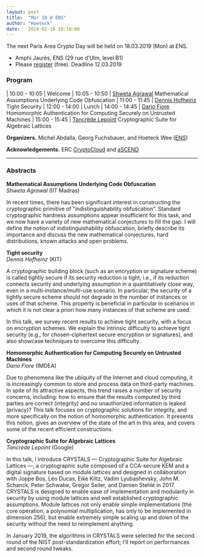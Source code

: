 ```yaml
---
layout: post
title:  "Mar 18 @ ENS"
author: "Hoeteck"
date:   2019-02-16 10:10:00
---
```


The next Paris Area Crypto Day will be held on 18.03.2019 (Mon) at
ENS.

* Amphi Jaurès, ENS (29 rue d'Ulm, level B1)
* Please [register](https://docs.google.com/forms/d/1N_h57pxPSZmjYiCN5lPUz8XHWGMzZ5Qqnbo97NddhrQ/viewform) (free). Deadline 12.03.2019

### Program

| 10:00&nbsp;-&nbsp;10:05 | Welcome
| 10:05 - 10:50 | [Shweta Agrawal](#SA) Mathematical Assumptions Underlying Code Obfuscation
| 11:00 - 11:45 | [Dennis Hofheinz](#DH) Tight Security
| 12:00 - 14:00 | Lunch 
| 14:00 - 14:45 | [Dario Fiore](#DF) Homomorphic Authentication for Computing Securely on Untrusted Machines
| 15:00 - 15:45 | [Tancrède Lepoint](#TL) Cryptographic Suite for Algebraic Lattices

**Organizers.** Michel Abdalla, Georg Fuchsbauer, and Hoeteck Wee ([ENS](https://crypto.di.ens.fr/web2py))

**Acknowledgements.** ERC [CryptoCloud](http://www.di.ens.fr/~pointche/CryptoCloud/) and [aSCEND](http://cordis.europa.eu/project/rcn/193658_en.html)

----------------

### Abstracts

**<a name="SA"></a>Mathematical Assumptions Underlying Code Obfuscation**<br>
*Shweta Agrawal* (IIT Madras)

In recent times, there has been significant interest in constructing
the cryptographic primitive of "indistinguishability obfuscation".
Standard cryptographic hardness assumptions appear insufficient for
this task, and we now have a variety of new mathematical conjectures
to fill the gap. I will define the notion of indistinguishability
obfuscation, briefly describe its importance and discuss the new
mathematical conjectures, hard distributions, known attacks and open
problems.

**<a name="DH"></a>Tight security**<br>
*Dennis Hofheinz* (KIT)

A cryptographic building block (such as an encryption or signature scheme) is
called tightly secure if its security reduction is tight, i.e., if its
reduction connects security and underlying assumption in a quantitatively close
way, even in a multi-instance/multi-use scenario. In particular, the security
of a tightly secure scheme should not degrade in the number of instances or
uses of that scheme. This property is beneficial in particular in scenarios in
which it is not clear a priori how many instances of that scheme are used.

In this talk, we survey recent results to achieve tight security, with a focus
on encryption schemes. We explain the intrinsic difficulty to achieve tight
security (e.g., for chosen-ciphertext secure encryption or signatures), and
also showcase techniques to overcome this difficulty.

**<a name="DR"></a>Homomorphic Authentication for Computing Securely on Untrusted Machines**<br>
*Dario Fiore* (IMDEA)

Due to phenomena like the ubiquity of the Internet and cloud computing, it is increasingly common to store and process data on third-party machines. In spite of its attractive aspects, this trend raises a number of security concerns, including: how to ensure that the results computed by third parties are correct (integrity) and no unauthorized information is leaked (privacy)? This talk focuses on cryptographic solutions for integrity, and more specifically on the notion of homomorphic authentication. It presents this notion, gives an overview of the state of the art in this area,  and covers some of the recent efficient constructions.

**<a name="DR"></a>Cryptographic Suite for Algebraic Lattices**<br>
*Tancrède Lepoint* (Google)

In this talk, I introduce CRYSTALS — Cryptographic Suite for Algebraic Lattices —, a cryptographic suite composed of a CCA-secure KEM and a digital signature based on module lattices and designed in collaboration with Joppe Bos, Léo Ducas, Eike Kiltz, Vadim Lyubashevsky, John M. Schanck, Peter Schwabe, Gregor Seiler, and Damien Stehlé in 2017. CRYSTALS is designed to enable ease of implementation and modularity in security by using module lattices and well established cryptographic assumptions. Module lattices not only enable simple implementations (the core operation, a polynomial multiplication, has only to be implemented in dimension 256), but enable extremely simple scaling up and down of the security without the need to reimplement anything.

In January 2019, the algorithms in CRYSTALS were selected for the second round of the NIST post-standardization effort; I'll report on performances and second round tweaks.



